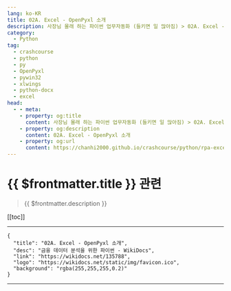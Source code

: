 ```yaml
---
lang: ko-KR
title: 02A. Excel - OpenPyxl 소개 
description: 사장님 몰래 하는 파이썬 업무자동화 (들키면 일 많아짐) > 02A. Excel - OpenPyxl 소개 
category:
  - Python
tag: 
  - crashcourse
  - python
  - py
  - OpenPyxl
  - pywin32
  - xlwings
  - python-docx
  - excel
head:
  - - meta:
    - property: og:title
      content: 사장님 몰래 하는 파이썬 업무자동화 (들키면 일 많아짐) > 02A. Excel - OpenPyxl 소개 
    - property: og:description
      content: 02A. Excel - OpenPyxl 소개 
    - property: og:url
      content: https://chanhi2000.github.io/crashcourse/python/rpa-excel/02a.html
---
```


# {{ $frontmatter.title }} 관련

> {{ $frontmatter.description }}

[[toc]]

---

```component VPCard
{
  "title": "02A. Excel - OpenPyxl 소개",
  "desc": "금융 데이터 분석을 위한 파이썬 - WikiDocs",
  "link": "https://wikidocs.net/135788",
  "logo": "https://wikidocs.net/static/img/favicon.ico",
  "background": "rgba(255,255,255,0.2)"
}
```

---

<TagLinks />